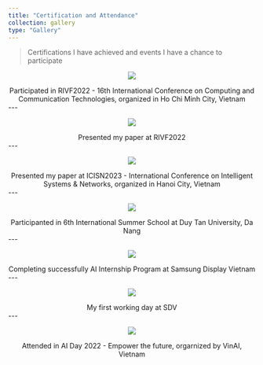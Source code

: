 ```yaml
---
title: "Certification and Attendance"
collection: gallery
type: "Gallery"
---
```


> Certifications I have achieved and events I have a chance to participate


<p align="center">
  <img src="/images/gallery/C&A/1.jpg">
</p>

<center>
Participated in RIVF2022 - 16th International Conference on Computing and Communication Technologies, organized in Ho Chi Minh City, Vietnam
</center>
---

<p align="center">
  <img src="/images/gallery/C&A/2.jpg">
</p>

<center>
Presented my paper at RIVF2022
</center>
---

<p align="center">
  <img src="/images/gallery/C&A/3.jpg">
</p>

<center>
Presented my paper at ICISN2023 - International Conference on Intelligent Systems & Networks, organized in Hanoi City, Vietnam
</center>
---

<p align="center">
  <img src="/images/gallery/C&A/3_.jpg">
</p>

<center>
Participanted in 6th International Summer School at Duy Tan University, Da Nang
</center>
---

<p align="center">
  <img src="/images/gallery/C&A/4.jpg">
</p>

<center>
Completing successfully AI Internship Program at Samsung Display Vietnam 
</center>
---

<p align="center">
  <img src="/images/gallery/C&A/5.jpg">
</p>

<center>
My first working day at SDV
</center>
---

<p align="center">
  <img src="/images/gallery/C&A/6.jpg">
</p>

<center>
Attended in AI Day 2022 - Empower the future, orgarnized by VinAI, Vietnam 
</center>

